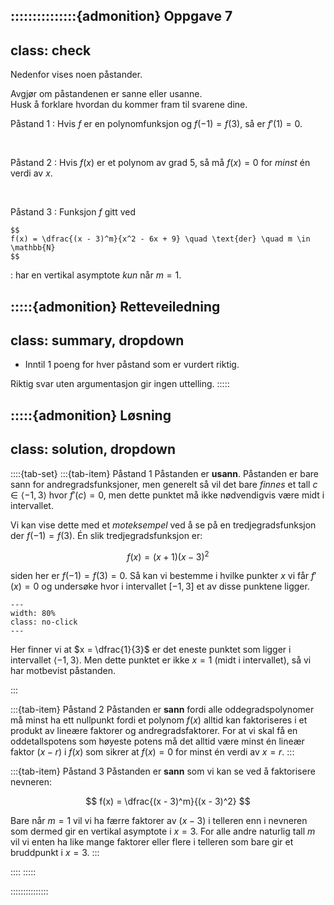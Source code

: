 :::::::::::::::{admonition} Oppgave 7
---
class: check
---
Nedenfor vises noen påstander. 

Avgjør om påstandenen er sanne eller usanne. <br> Husk å forklare hvordan du kommer fram til svarene dine.


Påstand 1
: Hvis $f$ er en polynomfunksjon og $f(-1) = f(3)$, så er $f'(1) = 0$.

<br>

Påstand 2
: Hvis $f(x)$ er et polynom av grad $5$, så må $f(x) = 0$ for *minst* én verdi av $x$.

<br>

Påstand 3
: Funksjon $f$ gitt ved 

    $$
    f(x) = \dfrac{(x - 3)^m}{x^2 - 6x + 9} \quad \text{der} \quad m \in \mathbb{N}
    $$

: har en vertikal asymptote *kun* når $m = 1$.


:::::{admonition} Retteveiledning
---
class: summary, dropdown
---
* Inntil 1 poeng for hver påstand som er vurdert riktig.

Riktig svar uten argumentasjon gir ingen uttelling.
:::::

:::::{admonition} Løsning
---
class: solution, dropdown
---
::::{tab-set}
:::{tab-item} Påstand 1
Påstanden er **usann**. Påstanden er bare sann for andregradsfunksjoner, men generelt så vil det bare *finnes* et tall $c \in \langle -1, 3\rangle$ hvor $f'(c) = 0$, men dette punktet må ikke nødvendigvis være midt i intervallet.

Vi kan vise dette med et *moteksempel* ved å se på en tredjegradsfunksjon der $f(-1) = f(3)$. Én slik tredjegradsfunksjon er:

$$
f(x) = (x + 1)(x - 3)^2
$$ 

siden her er $f(-1) = f(3) = 0$. Så kan vi bestemme i hvilke punkter $x$ vi får $f'(x) = 0$ og undersøke hvor i intervallet $[-1, 3]$ et av disse punktene ligger.

```{figure} ./figurer/del_2/oppgave_7/påstand_1/sol.png
---
width: 80%
class: no-click
---
```

Her finner vi at $x = \dfrac{1}{3}$ er det eneste punktet som ligger i intervallet $\langle -1, 3 \rangle$. Men dette punktet er ikke $x = 1$ (midt i intervallet), så vi har motbevist påstanden.

:::


:::{tab-item} Påstand 2
Påstanden er **sann** fordi alle oddegradspolynomer må minst ha ett nullpunkt fordi et polynom $f(x)$ alltid kan faktoriseres i et produkt av lineære faktorer og andregradsfaktorer. For at vi skal få en oddetallspotens som høyeste potens må det alltid være minst én lineær faktor $(x - r)$ i $f(x)$ som sikrer at $f(x) = 0$ for minst én verdi av $x = r$.
:::


:::{tab-item} Påstand 3
Påstanden er **sann** som vi kan se ved å faktorisere nevneren:

$$
f(x) = \dfrac{(x - 3)^m}{(x - 3)^2}
$$

Bare når $m = 1$ vil vi ha færre faktorer av $(x - 3)$ i telleren enn i nevneren som dermed gir en vertikal asymptote i $x = 3$. For alle andre naturlig tall $m$ vil vi enten ha like mange faktorer eller flere i telleren som bare gir et bruddpunkt i $x = 3$.
:::


::::
:::::


:::::::::::::::
